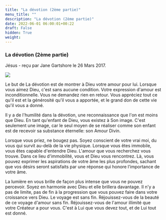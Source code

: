 ```yaml
---
title: "La dévotion (2ème partie)"
menu_title: ""
description: "La dévotion (2ème partie)"
date: 2022-06-01 06:00:01+00:22
draft: False
hidden: True
weight:
---
```

### La dévotion (2ème partie)

Jésus - reçu par Jane Gartshore le 26 Mars 2017.

![](/fr-contemporary-messages/fr-contemporary-messages-by-date-order/fr-contemporary-messages-2017/fr-tree-736885_orig.jpg)

Le but de La dévotion est de montrer à Dieu votre amour pour lui. Lorsque vous aimez Dieu, c'est sans aucune condition. Votre expression d'amour est inconditionnelle. Vous ne demandez rien en retour. Vous appréciez tout ce qu'il est et la générosité qu'il vous a apportée, et le grand don de cette vie qu'il vous a donné.

Il y a de l'humilité dans la dévotion, une reconnaissance que l'on est moins que Dieu. En tant qu'enfant de Dieu, vous existez à Son image. C'est seulement une image, car le seul moyen de se réaliser comme son enfant est de recevoir sa substance éternelle: son Amour Divin.

Lorsque vous priez, ne bougez pas. Soyez conscient de votre vrai moi, du vous qui survit au-delà de la vie physique. Lorsque vous êtes immobile, vous êtes capable d'entendre Dieu. L'amour que vous recherchez vous trouve. Dans ce lieu d'immobilité, vous et Dieu vous rencontrez. Là, vous pouvez exprimer les aspirations de votre âme les plus profondes, sachant que vos désirs seront satisfaits par une réponse qui honore l’importance de votre âme.

La lumière en vous brille de façon plus intense que vous ne pouvez percevoir. Soyez en harmonie avec Dieu et elle brillera davantage. Il n'y a pas de limite, pas de fin à la progression que vous pouvez faire dans votre croissance vers Dieu. Le voyage est sans fin. Réjouissez-vous de la beauté de ce voyage d'amour sans fin. Réjouissez-vous de l'amour illimité que votre Créateur a pour vous. C'est à Lui que vous devez tout, et de Lui tout est donné.
